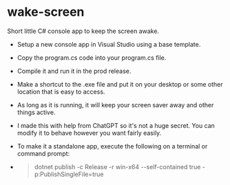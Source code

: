 # wake-screen

Short little C# console app to keep the screen awake.

* Setup a new console app in Visual Studio using a base template. 
* Copy the program.cs code into your program.cs file.
* Compile it and run it in the prod release. 
* Make a shortcut to the .exe file and put it on your desktop or some other location that is easy to access.
* As long as it is running, it will keep your screen saver away and other things active.
* I made this with help from ChatGPT so it's not a huge secret. You can modify it to behave however you want fairly easily.

* To make it a standalone app, execute the following on a terminal or command prompt:
* > dotnet publish -c Release -r win-x64 --self-contained true -p:PublishSingleFile=true
